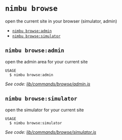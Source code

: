 `nimbu browse`
==============

open the current site in your browser (simulator, admin)

* [`nimbu browse:admin`](#nimbu-browseadmin)
* [`nimbu browse:simulator`](#nimbu-browsesimulator)

## `nimbu browse:admin`

open the admin area for your current site

```
USAGE
  $ nimbu browse:admin
```

_See code: [lib/commands/browse/admin.js](https://github.com/zenjoy/nimbu-toolbelt/blob/v5.0.0-alpha.7/lib/commands/browse/admin.js)_

## `nimbu browse:simulator`

open the simulator for your current site

```
USAGE
  $ nimbu browse:simulator
```

_See code: [lib/commands/browse/simulator.js](https://github.com/zenjoy/nimbu-toolbelt/blob/v5.0.0-alpha.7/lib/commands/browse/simulator.js)_
